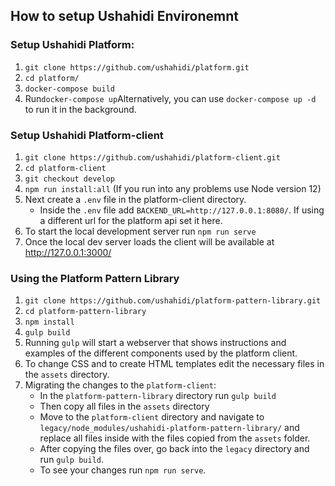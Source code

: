 ## How to setup Ushahidi Environemnt

### Setup Ushahidi Platform:
1. `git clone https://github.com/ushahidi/platform.git`
2. `cd platform/`
3. `docker-compose build`
4. Run`docker-compose up`Alternatively, you can use `docker-compose up -d` to run it in the background.

### Setup Ushahidi Platform-client
1. `git clone https://github.com/ushahidi/platform-client.git`
2. `cd platform-client`
3. `git checkout develop`
4. `npm run install:all` (If you run into any problems use Node version 12)
5. Next create a `.env` file in the platform-client directory.
   - Inside the `.env` file add `BACKEND_URL=http://127.0.0.1:8080/`. If using a different url for the platform api set it here.
6. To start the local development server run `npm run serve`
7. Once the local dev server loads the client will be available at http://127.0.0.1:3000/

### Using the Platform Pattern Library
1. `git clone https://github.com/ushahidi/platform-pattern-library.git`
2. `cd platform-pattern-library`
3. `npm install`
4. `gulp build`
5. Running `gulp` will start a webserver that shows instructions and examples of the different components used by the platform client.
6. To change CSS and to create HTML templates edit the necessary files in the `assets` directory.
7. Migrating the changes to the `platform-client`:
   - In the `platform-pattern-library` directory run `gulp build`
   - Then copy all files in the `assets` directory
   - Move to the `platform-client` directory and navigate to `legacy/node_modules/ushahidi-platform-pattern-library/` and replace all files inside with the files copied from the `assets` folder.
   - After copying the files over, go back into the `legacy` directory and run `gulp build`.
   - To see your changes run `npm run serve`.
